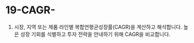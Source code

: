 # 19-CAGR-
1. 시장, 지역 또는 제품 라인별 복합연평균성장률(CAGR)을 계산하고 해석합니다. 높은 성장 기회를 식별하고 투자 전략을 안내하기 위해 CAGR을 비교합니다.
